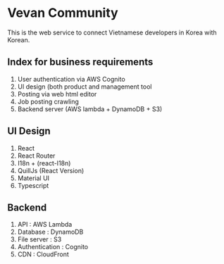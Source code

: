# Vevan Community

This is the web service to connect Vietnamese developers in Korea with Korean.

## Index for business requirements

1. User authentication via AWS Cognito
2. UI design (both product and management tool
3. Posting via web html editor
4. Job posting crawling
5. Backend server (AWS lambda + DynamoDB + S3)

## UI Design

1. React
2. React Router
3. I18n + (react-I18n)
4. QuillJs (React Version)
5. Material UI
6. Typescript

## Backend

1. API : AWS Lambda
2. Database : DynamoDB
3. File server : S3
4. Authentication : Cognito
5. CDN : CloudFront
